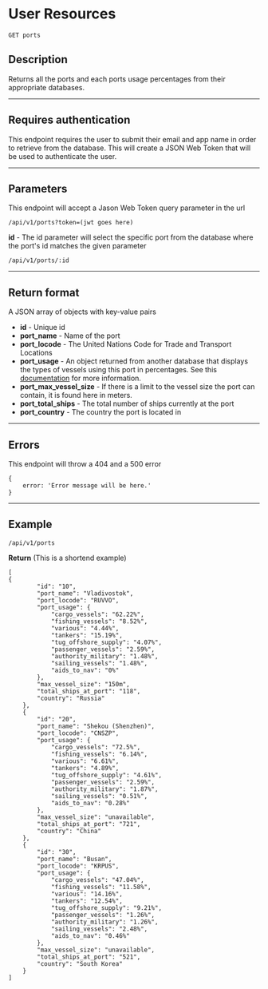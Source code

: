 # User Resources

    GET ports

## Description
Returns all the ports and each ports usage percentages from their appropriate databases.

***

## Requires authentication
This endpoint requires the user to submit their email and app name in order to retrieve from the database.  This will create a JSON Web Token that will be used to authenticate the user.

***

## Parameters
This endpoint will accept a Jason Web Token query parameter in the url

    /api/v1/ports?token=(jwt goes here)
    
**id** - The id parameter will select the specific port from the database where the port's id matches the given parameter

    /api/v1/ports/:id

***

## Return format

A JSON array of objects with key-value pairs

- **id**  - Unique id
- **port_name** - Name of the port
- **port_locode** - The United Nations Code for Trade and Transport Locations
- **port_usage** - An object returned from another database that displays the types of vessels using this port in percentages.  See this [documentation]() for more information.
- **port_max_vessel_size** - If there is a limit to the vessel size the port can contain, it is found here in meters.
- **port_total_ships** - The total number of ships currently at the port
- **port_country** - The country the port is located in

***

## Errors
This endpoint will throw a 404 and a 500 error

```
{ 
    error: 'Error message will be here.'
}
```

***

## Example

    /api/v1/ports

**Return** (This is a shortend example)

``` 
[
{
        "id": "10",
        "port_name": "Vladivostok",
        "port_locode": "RUVVO",
        "port_usage": {
            "cargo_vessels": "62.22%",
            "fishing_vessels": "8.52%",
            "various": "4.44%",
            "tankers": "15.19%",
            "tug_offshore_supply": "4.07%",
            "passenger_vessels": "2.59%",
            "authority_military": "1.48%",
            "sailing_vessels": "1.48%",
            "aids_to_nav": "0%"
        },
        "max_vessel_size": "150m",
        "total_ships_at_port": "118",
        "country": "Russia"
    },
    {
        "id": "20",
        "port_name": "Shekou (Shenzhen)",
        "port_locode": "CNSZP",
        "port_usage": {
            "cargo_vessels": "72.5%",
            "fishing_vessels": "6.14%",
            "various": "6.61%",
            "tankers": "4.89%",
            "tug_offshore_supply": "4.61%",
            "passenger_vessels": "2.59%",
            "authority_military": "1.87%",
            "sailing_vessels": "0.51%",
            "aids_to_nav": "0.28%"
        },
        "max_vessel_size": "unavailable",
        "total_ships_at_port": "721",
        "country": "China"
    },
    {
        "id": "30",
        "port_name": "Busan",
        "port_locode": "KRPUS",
        "port_usage": {
            "cargo_vessels": "47.04%",
            "fishing_vessels": "11.58%",
            "various": "14.16%",
            "tankers": "12.54%",
            "tug_offshore_supply": "9.21%",
            "passenger_vessels": "1.26%",
            "authority_military": "1.26%",
            "sailing_vessels": "2.48%",
            "aids_to_nav": "0.46%"
        },
        "max_vessel_size": "unavailable",
        "total_ships_at_port": "521",
        "country": "South Korea"
    }
]
```
